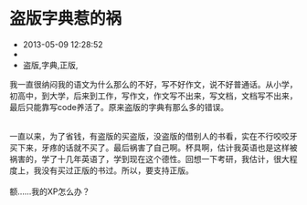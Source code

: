 # 盗版字典惹的祸
- 2013-05-09 12:28:52
- 
- 盗版,字典,正版,

我一直很纳闷我的语文为什么那么的不好，写不好作文，说不好普通话。从小学，初高中，到大学，后来到工作，写作文，作文写不出来，写文档，文档写不出来，最后只能靠写code养活了。原来盗版的字典有那么多的错误。<div><br /></div><div>一直以来，为了省钱，有盗版的买盗版，没盗版的借别人的书看，实在不行咬咬牙买下来，牙疼的话就不买了。最后祸害了自己啊。杯具啊，估计我英语也是这样被祸害的，学了十几年英语了，学到现在这个德性。回想一下考研，我估计，很大程度上，我没有买过正版的书过。所以，要支持正版。</div><div><br /></div><div>额……我的XP怎么办？</div>